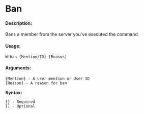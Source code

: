 # Ban

#### Description:

Bans a member from the server you've executed the command.

#### Usage:

```text
W!ban {Mention/ID} [Reason]
```

#### Arguments:

```text
{Mention} - A user mention or User ID
[Reason] - A reason for ban
```

**Syntax:**

```text
{} - Required
[] - Optional
```

